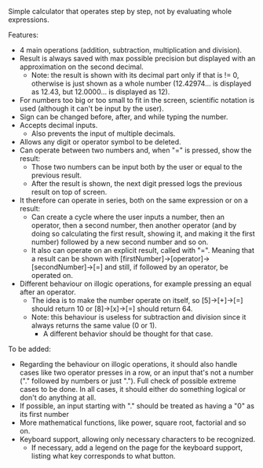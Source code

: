 Simple calculator that operates step by step, not by evaluating whole expressions.

Features:

- 4 main operations (addition, subtraction, multiplication and division).
- Result is always saved with max possible precision but displayed with an approximation on the second decimal.
    - Note: the result is shown with its decimal part only if that is != 0, 
        otherwise is just shown as a whole number (12.42974... is displayed as 12.43, but 12.0000... is displayed as 12).
- For numbers too big or too small to fit in the screen, scientific notation is used (although it can't be input by the user).
- Sign can be changed before, after, and while typing the number.
- Accepts decimal inputs.
    - Also prevents the input of multiple decimals.
- Allows any digit or operator symbol to be deleted.
- Can operate between two numbers and, when "=" is pressed, show the result:
    - Those two numbers can be input both by the user or equal to the previous result.
    - After the result is shown, the next digit pressed logs the previous result on top of screen.
- It therefore can operate in series, both on the same expression or on a result:
    - Can create a cycle where the user inputs a number, then an operator, then a second number,
    then another operator (and by doing so calculating the first result, showing it, and making it the first number) followed by
    a new second number and so on.
    - It also can operate on an explicit result, called with "=". 
    Meaning that a result can be shown with [firstNumber]->[operator]->[secondNumber]->[=]
    and still, if followed by an operator, be operated on.
- Different behaviour on illogic operations, for example pressing an equal after an operator.
    - The idea is to make the number operate on itself, so [5]->[+]->[=] should return 10 or [8]->[x]->[=] should return 64.
    - Note: this behaviour is useless for subtraction and division since it always returns the same value (0 or 1).
        - A different behavior should be thought for that case.


To be added:


- Regarding the behaviour on illogic operations, it should also handle cases like two operator presses in a row, 
    or an input that's not a number ("." followed by numbers or just ".").
    Full check of possible extreme cases to be done.
    In all cases, it should either do something logical or don't do anything at all.
- If possible, an input starting with "." should be treated as having a "0" as its first number
- More mathematical functions, like power, square root, factorial and so on.
- Keyboard support, allowing only necessary characters to be recognized.
    - If necessary, add a legend on the page for the keyboard support, listing what key corresponds to what button.

